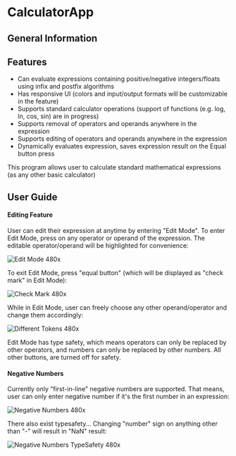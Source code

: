 # CalculatorApp

## General Information
## Features
- Can evaluate expressions containing positive/negative integers/floats using infix and postfix algorithms
- Has responsive UI (colors and input/output formats will be customizable in the feature)
- Supports standard calculator operations (support of functions (e.g. log, ln, cos, sin) are in progress)
- Supports removal of operators and operands anywhere in the expression
- Supports editing of operators and operands anywhere in the expression
- Dynamically evaluates expression, saves expression result on the Equal button press

This program allows user to calculate standard mathematical expressions (as any other basic calculator)

## User Guide

#### Editing Feature
User can edit their expression at anytime by entering "Edit Mode". To enter Edit Mode, press on any operator or operand of the expression. The editable operator/operand will be highlighted for convenience:

![Edit Mode 480x](https://user-images.githubusercontent.com/38502074/168490142-7a79b457-643f-422e-b40d-80a688ae7c1d.gif)


To exit Edit Mode, press "equal button" (which will be displayed as "check mark" in Edit Mode):

![Check Mark 480x](https://user-images.githubusercontent.com/38502074/168490139-551bea81-c349-415b-ae77-df1787858f77.gif)


While in Edit Mode, user can freely choose any other operand/operator and change them accordingly:

![Different Tokens 480x](https://user-images.githubusercontent.com/38502074/168490135-135269b0-f173-4652-8ffe-ac0dd3c0d7e9.gif)

Edit Mode has type safety, which means operators can only be replaced by other operators, and numbers can only be replaced by other numbers. All other buttons, are turned off for safety. 


#### Negative Numbers
Currently only "first-in-line" negative numbers are supported. That means, user can only enter negative number if it's the first number in an expression:

![Negative Numbers 480x](https://user-images.githubusercontent.com/38502074/168862259-b1a9d4e6-6234-4569-9231-7f384d60f1a4.gif)

There also exist typesafety... Changing "number" sign on anything other than "-" will result in "NaN" result:

![Negative Numbers TypeSafety 480x](https://user-images.githubusercontent.com/38502074/168896802-56977ba3-c7b0-416b-8dc9-e690dc4fbfc4.gif)
